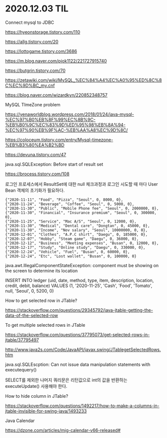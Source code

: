 # 2020.12.03 TIL

Connect mysql to JDBC

https://hyeonstorage.tistory.com/110

https://allg.tistory.com/20

https://lottogame.tistory.com/3686

https://m.blog.naver.com/pjok1122/221727915740

https://butgrin.tistory.com/70



https://zetawiki.com/wiki/MySQL_%EC%84%A4%EC%A0%95%ED%8C%8C%EC%9D%BC_my.cnf

https://blog.naver.com/wizardkyn/220852348757

MySQL TImeZone problem

https://yenaworldblog.wordpress.com/2018/01/24/java-mysql-%EC%97%B0%EB%8F%99%EC%8B%9C-%EB%B0%9C%EC%83%9D%ED%95%98%EB%8A%94-%EC%97%90%EB%9F%AC-%EB%AA%A8%EC%9D%8C/

https://coloceum.tistory.com/entry/Mysql-timezone-%EB%B3%80%EA%B2%BD

https://devuna.tistory.com/47



java.sql.SQLException: Before start of result set

https://brocess.tistory.com/108

로그인 프로세스에서 ResultSet에 대한 null 체크과정과 로그인 시도할 때 마다 User Bean 객체의 초기화가 필요하다.



```
{"2020-11-11", "Food", "Pizza", "Seoul", 0, 8000, 0},
{"2020-11-24", "Beverage", "Coffee", "Seoul", 0, 5000, 0},
{"2020-11-30", "Public", "Mobile Phone fee", "Seoul", 0, 2000000, 0},
{"2020-11-30", "Financial", "Insurance premium", "Seoul", 0, 300000, 0},
{"2020-11-25", "Service", "Mac A/S", "Seoul", 0, 12000, 0},
{"2020-11-30", "Medical", "Dental care", "Dongtan", 0, 45000, 0},
{"2020-11-30", "Income", "Nov salary", "Seoul", 10000000, 0, 0},
{"2020-12-01", "Clothes", "A.P.C shirt", "Daegu", 0, 185000, 0},
{"2020-12-07", "Hobby", "Steam game", "Daegu", 0, 36000, 0},
{"2020-12-12", "Business", "Meeting expenses", "Busan", 0, 12000, 0},
{"2020-12-17", "Study", "Online study", "Daegu", 0, 330000, 0},
{"2020-12-24", "Vehicle", "Fuel", "Busan", 0, 60000, 0},
{"2020-12-24", "Etc", "Lost wallet", "Busan", 0, 100000, 0}
```

java.awt.IllegalComponentStateException: component must be showing on the screen to determine its location





INSERT INTO ledger (uid, date, method, type, item, description, location, credit, debit, balance) VALUES (1, '2020-11-25', 'Cash', 'Food', 'Tomato', null, 'Seoul', 0, 5200, 0)



How to get selected row in JTable?

https://stackoverflow.com/questions/29345792/java-jtable-getting-the-data-of-the-selected-row

To get multiple selected rows in JTable

https://stackoverflow.com/questions/37795073/get-selected-rows-in-jtable/37795497

http://www.java2s.com/Code/JavaAPI/javax.swing/JTablegetSelectedRows.htm

java.sql.SQLEscption: Can not issue data manipulation statements with executequery()

SELECT를 제외한 나머지 쿼리문은 리턴값으로 int의 값을 반환하는 executeUpdate() 사용해야 한다.

How to hide column in JTable?

https://stackoverflow.com/questions/1492217/how-to-make-a-columns-in-jtable-invisible-for-swing-java/1493233

Java Calendar

https://dzone.com/articles/mig-calendar-v66-released#